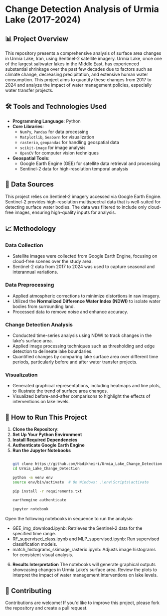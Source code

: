 # Change Detection Analysis of Urmia Lake (2017-2024)

## 📊 Project Overview
This repository presents a comprehensive analysis of surface area changes in Urmia Lake, Iran, using Sentinel-2 satellite imagery. Urmia Lake, once one of the largest saltwater lakes in the Middle East, has experienced substantial shrinkage over the past few decades due to factors such as climate change, decreasing precipitation, and extensive human water consumption. This project aims to quantify these changes from 2017 to 2024 and analyze the impact of water management policies, especially water transfer projects.

## 🛠️ Tools and Technologies Used
- **Programming Language**: Python
- **Core Libraries**: 
  - `NumPy`, `Pandas` for data processing
  - `Matplotlib`, `Seaborn` for visualization
  - `rasterio`, `geopandas` for handling geospatial data
  - `scikit-image` for image analysis
  - `OpenCV` for computer vision techniques
- **Geospatial Tools**:
  - Google Earth Engine (GEE) for satellite data retrieval and processing
  - Sentinel-2 data for high-resolution temporal analysis

## 📂 Data Sources
This project relies on Sentinel-2 imagery accessed via Google Earth Engine. Sentinel-2 provides high-resolution multispectral data that is well-suited for detecting surface water bodies. The data was filtered to include only cloud-free images, ensuring high-quality inputs for analysis.

## 📈 Methodology

### Data Collection
- Satellite images were collected from Google Earth Engine, focusing on cloud-free scenes over the study area.
- Sentinel-2 data from 2017 to 2024 was used to capture seasonal and interannual variations.

### Data Preprocessing
- Applied atmospheric corrections to minimize distortions in raw imagery.
- Utilized the **Normalized Difference Water Index (NDWI)** to isolate water bodies from surrounding land.
- Processed data to remove noise and enhance accuracy.

### Change Detection Analysis
- Conducted time-series analysis using NDWI to track changes in the lake's surface area.
- Applied image processing techniques such as thresholding and edge detection to delineate lake boundaries.
- Quantified changes by comparing lake surface area over different time periods, particularly before and after water transfer projects.

### Visualization
- Generated graphical representations, including heatmaps and line plots, to illustrate the trend of surface area changes.
- Visualized before-and-after comparisons to highlight the effects of interventions on lake levels.

## 🚀 How to Run This Project

1. **Clone the Repository**:
2. **Set Up Your Python Environment**
3. **Install Required Dependencies**
4. **Authenticate Google Earth Engine**
5. **Run the Jupyter Notebooks**
   ```bash

   git clone https://github.com/Hadikheiri/Urmia_Lake_Change_Detection.git
   cd Urmia_Lake_Change_Detection

   python -m venv env
   source env/bin/activate  # On Windows: .\env\Scripts\activate

   pip install -r requirements.txt

   earthengine authenticate

   jupyter notebook
   
Open the following notebooks in sequence to run the analysis:

  - GEE_img_download.ipynb: Retrieves the Sentinel-2 data for the specified time range.
  - RF_supervised_class.ipynb and MLP_supervised.ipynb: Run supervised classification models.
  - match_histograms_skimage_rasterio.ipynb: Adjusts image histograms for consistent visual analysis.

  6. **Results Interpretation**
     The notebooks will generate graphical outputs showcasing changes in Urmia Lake’s surface area.
     Review the plots to interpret the impact of water management interventions on lake levels.

## 🤝 Contributing
  Contributions are welcome! If you'd like to improve this project, please fork the repository and create a pull request.
  
